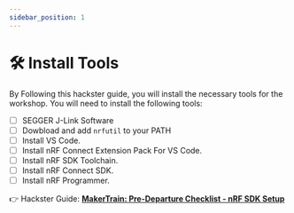 ```yaml
---
sidebar_position: 1
---
```


# 🛠️ Install Tools

By Following this hackster guide, you will install the necessary tools for the workshop. You will need to install the following tools:

- [ ] SEGGER J-Link Software
- [ ] Dowbload and add `nrfutil` to your PATH
- [ ] Install VS Code.
- [ ] Install nRF Connect Extension Pack For VS Code.
- [ ] Install nRF SDK Toolchain.
- [ ] Install nRF Connect SDK.
- [ ] Install nRF Programmer.

👉 Hackster Guide: **[MakerTrain: Pre-Departure Checklist - nRF SDK Setup](https://www.hackster.io/Salmanfarisvp/1-makertrain-pre-departure-checklist-nrf-sdk-setup-e37098)**













